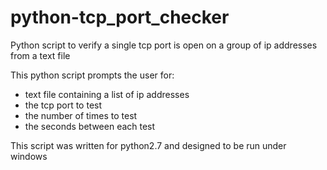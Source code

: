 # python-tcp_port_checker
Python script to verify a single tcp port is open on a group of ip addresses from a text file

This python script prompts the user for:
- text file containing a list of ip addresses
- the tcp port to test
- the number of times to test
- the seconds between each test

This script was written for python2.7 and designed to be run under windows
